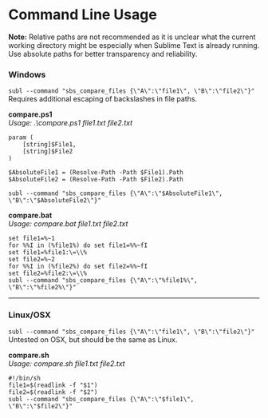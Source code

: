 # Command Line Usage

**Note:** Relative paths are not recommended as it is unclear what the current working directory might be especially when Sublime Text is already running. Use absolute paths for better transparency and reliability.

### Windows
```subl --command "sbs_compare_files {\"A\":\"file1\", \"B\":\"file2\"}"```  
Requires additional escaping of backslashes in file paths.

**compare.ps1**  
_Usage: .\compare.ps1 file1.txt file2.txt_
```
param (
    [string]$File1,
    [string]$File2
)

$AbsoluteFile1 = (Resolve-Path -Path $File1).Path
$AbsoluteFile2 = (Resolve-Path -Path $File2).Path

subl --command "sbs_compare_files {\"A\":\"$AbsoluteFile1\", \"B\":\"$AbsoluteFile2\"}"
```

**compare.bat**  
_Usage: compare.bat file1.txt file2.txt_
```
set file1=%~1
for %%I in (%file1%) do set file1=%%~fI
set file1=%file1:\=\\%
set file2=%~2
for %%I in (%file2%) do set file2=%%~fI
set file2=%file2:\=\\%
subl --command "sbs_compare_files {\"A\":\"%file1%\", \"B\":\"%file2%\"}"
```

---

### Linux/OSX
```subl --command "sbs_compare_files {\"A\":\"file1\", \"B\":\"file2\"}"```  
Untested on OSX, but should be the same as Linux.

**compare.sh**  
_Usage: compare.sh file1.txt file2.txt_
```
#!/bin/sh
file1=$(readlink -f "$1")
file2=$(readlink -f "$2")
subl --command "sbs_compare_files {\"A\":\"$file1\", \"B\":\"$file2\"}"
```

